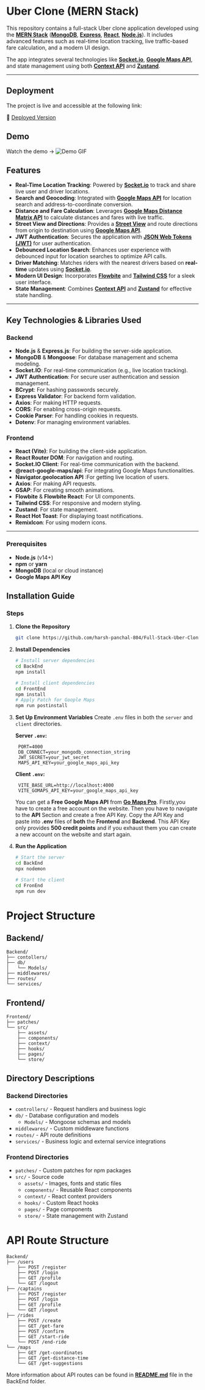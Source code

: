 # Uber Clone (MERN Stack)

This repository contains a full-stack Uber clone application developed using the **[MERN Stack](https://www.mongodb.com/mern-stack)** (**[MongoDB](https://www.mongodb.com/)**, **[Express](https://expressjs.com/)**, **[React](https://react.dev/)**, **[Node.js](https://nodejs.org/)**). It includes advanced features such as real-time location tracking, live traffic-based fare calculation, and a modern UI design.

The app integrates several technologies like **[Socket.io](https://socket.io/)**, **[Google Maps API](https://developers.google.com/maps/documentation)**, and state management using both **[Context API](https://react.dev/learn/passing-data-deeply-with-context)** and **[Zustand](https://docs.pmnd.rs/zustand/getting-started/introduction)**.

---

## Deployment

The project is live and accessible at the following link:

🔗 [Deployed Version](https://full-stack-uber-clone-jxxk.vercel.app/)
## Demo
Watch the demo ->
![Demo GIF](demo_video/uber2f.gif)

## Features

- **Real-Time Location Tracking**: Powered by [**Socket.io**](https://socket.io/) to track and share live user and driver locations.
- **Search and Geocoding**: Integrated with [**Google Maps API**](https://developers.google.com/maps/documentation) for location search and address-to-coordinate conversion.
- **Distance and Fare Calculation**: Leverages [**Google Maps Distance Matrix API**](https://developers.google.com/maps/documentation/distance-matrix/start) to calculate distances and fares with live traffic.
- **Street View and Directions**: Provides a [**Street View**](https://developers.google.com/maps/documentation/streetview/start) and route directions from origin to destination using [**Google Maps API**](https://developers.google.com/maps/documentation).
- **JWT Authentication**: Secures the application with [**JSON Web Tokens (JWT)**](https://jwt.io/) for user authentication.
- **Debounced Location Search**: Enhances user experience with debounced input for location searches to optimize API calls.
- **Driver Matching**: Matches riders with the nearest drivers based on **real-time** updates using [**Socket.io**](https://socket.io/).
- **Modern UI Design**: Incorporates [**Flowbite**](https://flowbite.com/) and [**Tailwind CSS**](https://tailwindcss.com/) for a sleek user interface.
- **State Management**: Combines [**Context API**](https://react.dev/learn/passing-data-deeply-with-context) and [**Zustand**](https://docs.pmnd.rs/zustand/getting-started/introduction) for effective state handling.


---
## Key Technologies & Libraries Used

### Backend
- **Node.js** & **Express.js**: For building the server-side application.
- **MongoDB** & **Mongoose**: For database management and schema modeling.
- **Socket.IO**: For real-time communication (e.g., live location tracking).
- **JWT Authentication**: For secure user authentication and session management.
- **BCrypt**: For hashing passwords securely.
- **Express Validator**: For backend form validation.
- **Axios**: For making HTTP requests.
- **CORS**: For enabling cross-origin requests.
- **Cookie Parser**: For handling cookies in requests.
- **Dotenv**: For managing environment variables.

### Frontend
- **React (Vite)**: For building the client-side application.
- **React Router DOM**: For navigation and routing.
- **Socket.IO Client**: For real-time communication with the backend.
- **@react-google-maps/api**: For integrating Google Maps functionalities.
- **Navigator.geolocation API** :For getting live location of users.
- **Axios**: For making API requests.
- **GSAP**: For creating smooth animations.
- **Flowbite** & **Flowbite React**: For UI components.
- **Tailwind CSS**: For responsive and modern styling.
- **Zustand**: For state management.
- **React Hot Toast**: For displaying toast notifications.
- **RemixIcon**: For using modern icons.

---
### Prerequisites
- **Node.js** (v14+)
- **npm** or **yarn**
- **MongoDB** (local or cloud instance)
- **Google Maps API Key**

## Installation Guide
### Steps

1. **Clone the Repository**
   ```bash
   git clone https://github.com/harsh-panchal-804/Full-Stack-Uber-Clone
   ```

2. **Install Dependencies**
   ```bash
   # Install server dependencies
   cd BackEnd
   npm install

   # Install client dependencies
   cd FrontEnd
   npm install 
   # Apply Patch for Goople Maps
   npm run postinstall
   ```

3. **Set Up Environment Variables**
   Create `.env` files in both the `server` and `client` directories.

   **Server `.env`:**
   ```env
    PORT=4000
    DB_CONNECT=your_mongodb_connection_string
    JWT_SECRET=your_jwt_secret
    MAPS_API_KEY=your_google_maps_api_key
   ```
   
   **Client `.env`:**
   ```env
    VITE_BASE_URL=http://localhost:4000
    VITE_GOMAPS_API_KEY=your_google_maps_api_key
   ```
   You can get a **Free Google Maps API** from [**Go Maps Pro**](https://app.gomaps.pro/auth/login).
   Firstly,you have to create a free account on the website.
   Then you have to navigate to the **API** Section and create a free API Key.
   Copy the API Key and paste into **.env** files of **both** the **Frontend** and **Backend**.
   This API Key only provides **500 credit points** and if you exhaust them you can create a new account on the website and start again. 
    
5. **Run the Application**
   ```bash
   # Start the server
   cd BackEnd
   npx nodemon

   # Start the client
   cd FronEnd
   npm run dev
   ```
# Project Structure

## Backend/
```
Backend/
├── contollers/
├── db/
│   └── Models/
├── middlewares/
├── routes/
└── services/
```

## Frontend/
```
Frontend/
├── patches/
└── src/
    ├── assets/
    ├── components/
    ├── context/
    ├── hooks/
    ├── pages/
    └── store/
```

## Directory Descriptions

### Backend Directories
- `controllers/` - Request handlers and business logic
- `db/` - Database configuration and models
  - `Models/` - Mongoose schemas and models
- `middlewares/` - Custom middleware functions
- `routes/` - API route definitions 
- `services/` - Business logic and external service integrations

### Frontend Directories
- `patches/` - Custom patches for npm packages
- `src/` - Source code
  - `assets/` - Images, fonts and static files
  - `components/` - Reusable React components
  - `context/` - React context providers 
  - `hooks/` - Custom React hooks
  - `pages/` - Page components
  - `store/` - State management with Zustand

# API Route Structure
```
Backend/
├── /users
    ├── POST /register
    ├── POST /login
    ├── GET /profile
    └── GET /logout
├── /captains
    ├── POST /register
    ├── POST /login
    ├── GET /profile
    └── GET /logout
├── /rides
    ├── POST /create
    ├── GET /get-fare
    ├── POST /confirm
    ├── GET /start-ride
    └── POST /end-ride
└── /maps
    ├── GET /get-coordinates
    ├── GET /get-distance-time
    └── GET /get-suggestions
```
More information about API routes can be found in **[README.md](./Backend/README.md)** file in the BackEnd folder.


